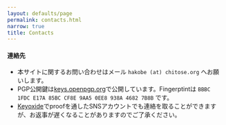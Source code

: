 ```yaml
---
layout: defaults/page
permalink: contacts.html
narrow: true
title: Contacts
---
```


#### 連絡先

- 本サイトに関するお問い合わせはメール `hakobe (at) chitose.org` へお願いします。
- PGP公開鍵は[keys.openpgp.org](https://keys.openpgp.org)で公開しています。Fingerptintは
  ```BBBC 1FDC E17A 85BC CF8E 9AA5 0EE8 938A 4682 7B8B```
  です。
- [Keyoxide](https://keyoxide.org/BBBC1FDCE17A85BCCF8E9AA50EE8938A46827B8B)でproofを通したSNSアカウントでも連絡を取ることができますが、お返事が遅くなることがありますのでご了承ください。
